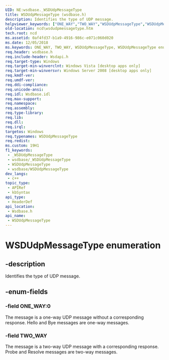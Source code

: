 ```yaml
---
UID: NE:wsdbase._WSDUdpMessageType
title: WSDUdpMessageType (wsdbase.h)
description: Identifies the type of UDP message.
helpviewer_keywords: ["ONE_WAY","TWO_WAY","WSDUdpMessageType","WSDUdpMessageType enumeration","ncd.wsdudpmessagetype","wsdbase/ONE_WAY","wsdbase/TWO_WAY","wsdbase/WSDUdpMessageType"]
old-location: ncd\wsdudpmessagetype.htm
tech.root: ncd
ms.assetid: 0af4fd37-b1a9-4916-986c-e071c060d020
ms.date: 12/05/2018
ms.keywords: ONE_WAY, TWO_WAY, WSDUdpMessageType, WSDUdpMessageType enumeration, ncd.wsdudpmessagetype, wsdbase/ONE_WAY, wsdbase/TWO_WAY, wsdbase/WSDUdpMessageType
req.header: wsdbase.h
req.include-header: Wsdapi.h
req.target-type: Windows
req.target-min-winverclnt: Windows Vista [desktop apps only]
req.target-min-winversvr: Windows Server 2008 [desktop apps only]
req.kmdf-ver: 
req.umdf-ver: 
req.ddi-compliance: 
req.unicode-ansi: 
req.idl: Wsdbase.idl
req.max-support: 
req.namespace: 
req.assembly: 
req.type-library: 
req.lib: 
req.dll: 
req.irql: 
targetos: Windows
req.typenames: WSDUdpMessageType
req.redist: 
ms.custom: 19H1
f1_keywords:
 - _WSDUdpMessageType
 - wsdbase/_WSDUdpMessageType
 - WSDUdpMessageType
 - wsdbase/WSDUdpMessageType
dev_langs:
 - c++
topic_type:
 - APIRef
 - kbSyntax
api_type:
 - HeaderDef
api_location:
 - Wsdbase.h
api_name:
 - WSDUdpMessageType
---
```


# WSDUdpMessageType enumeration


## -description

Identifies the type of UDP message.

## -enum-fields

### -field ONE_WAY:0

The message is a one-way UDP message without a corresponding response. Hello and Bye messages are one-way messages.

### -field TWO_WAY

The message is a two-way UDP message with a corresponding response. Probe and Resolve messages are two-way messages.

